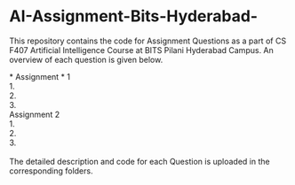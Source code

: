 # AI-Assignment-Bits-Hyderabad-

This repository contains the code for Assignment Questions as a part of CS F407 Artificial Intelligence Course at BITS Pilani Hyderabad Campus. An overview of each question is given below.
<html>
* Assignment * 1 <br />
  1.<br />
  2.<br />
  3.<br />
Assignment 2 <br />
  1.<br />
  2.<br />
  3.<br />
</html>
<br />
The detailed description and code for each Question is uploaded in the corresponding folders.
